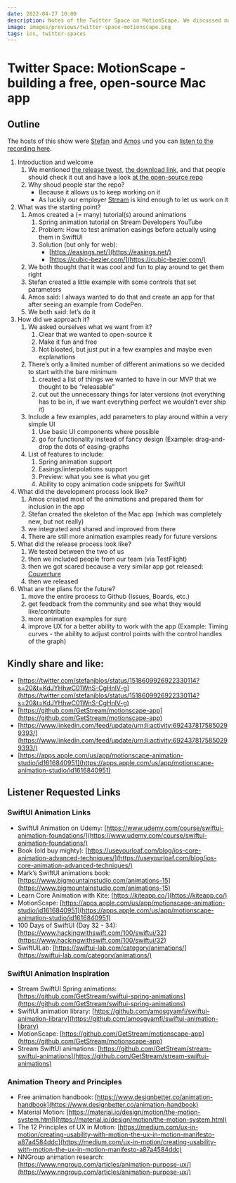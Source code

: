 ```yaml
---
date: 2022-04-27 10:00
description: Notes of the Twitter Space on MotionScape. We discussed many topics, like how we came up with the idea, the development process and the publication.
image: images/previews/twitter-space-motionscape.png
tags: ios, twitter-spaces
---
```


# Twitter Space: MotionScape - building a free, open-source Mac app

## Outline

The hosts of this show were [Stefan](https://twitter.com/stefanjblos) and [Amos](https://twitter.com/amos_gyamfi) und you can [listen to the recording here](https://twitter.com/i/spaces/1PlKQaXQBZDKE).

1. Introduction and welcome
    1. We mentioned [the release tweet](https://twitter.com/stefanjblos/status/1518609926922330114?s=20&t=WYTPRs8a8gPr7z2jEwlFzA), [the download link](https://apps.apple.com/us/app/motionscape-animation-studio/id1616840951?utm_source=macapplestore&utm_campaign=twitter), and that people should check it out and have a look [at the open-source repo](https://github.com/GetStream/motionscape-app)
    2. Why shoud people star the repo? 
        * Because it allows us to keep working on it 
        * As luckily our employer [Stream](https://getstream.io) is kind enough to let us work on it
2. What was the starting point?
    1. Amos created a (= many) tutorial(s) around animations
        1. Spring animation tutorial on Stream Developers YouTube
        2. Problem: How to test animation easings before actually using them in SwiftUI
        3. Solution (but only for web): 
            * [https://easings.net/](https://easings.net/) 
            * [https://cubic-bezier.com/](https://cubic-bezier.com/)
    2. We both thought that it was cool and fun to play around to get them right
    3. Stefan created a little example with some controls that set parameters
    4. Amos said: I always wanted to do that and create an app for that after seeing an example from CodePen.
    5. We both said: let’s do it
3. How did we approach it?
    1. We asked ourselves what we want from it?
        1. Clear that we wanted to open-source it
        2. Make it fun and free
        3. Not bloated, but just put in a few examples and maybe even explanations
    2. There’s only a limited number of different animations so we decided to start with the bare minimum
        1. created a list of things we wanted to have in our MVP that we thought to be “releasable”
        2. cut out the unnecessary things for later versions (not everything has to be in, if we want everything perfect we wouldn’t ever ship it)
    3. Include a few examples, add parameters to play around within a very simple UI
        1. Use basic UI components where possible
        2. go for functionality instead of fancy design (Example: drag-and-drop the dots of easing-graphs
    4. List of features to include:
        1. Spring animation support
        2. Easings/interpolations support
        3. Preview: what you see is what you get
        4. Ability to copy animation code snippets for SwiftUI
4. What did the development process look like?
    1. Amos created most of the animations and prepared them for inclusion in the app
    2. Stefan created the skeleton of the Mac app (which was completely new, but not really)
    3. we integrated and shared and improved from there
    4. There are still more animation examples ready for future versions
5. What did the release process look like?
    1. We tested between the two of us
    2. then we included people from our team (via TestFlight)
    3. then we got scared because a very similar app got released: [Couverture](https://apps.apple.com/app/id1552415914)
    4. then we released
6. What are the plans for the future?
    1. move the entire process to Github (Issues, Boards, etc.)
    2. get feedback from the community and see what they would like/contribute
    3. more animation examples for sure
    4. improve UX for a better ability to work with the app (Example: Timing curves - the ability to adjust control points with the control handles of the graph)

## Kindly share and like:

- [https://twitter.com/stefanjblos/status/1518609926922330114?s=20&t=KdJYHhwC01WnS-CgHnlV-g](https://twitter.com/stefanjblos/status/1518609926922330114?s=20&t=KdJYHhwC01WnS-CgHnlV-g)
- [https://github.com/GetStream/motionscape-app](https://github.com/GetStream/motionscape-app)
- [https://www.linkedin.com/feed/update/urn:li:activity:6924378175850299393/](https://www.linkedin.com/feed/update/urn:li:activity:6924378175850299393/)
- [https://apps.apple.com/us/app/motionscape-animation-studio/id1616840951](https://apps.apple.com/us/app/motionscape-animation-studio/id1616840951)

## Listener Requested Links

### SwiftUI Animation Links

- SwiftUI Animation on Udemy: [https://www.udemy.com/course/swiftui-animation-foundations/](https://www.udemy.com/course/swiftui-animation-foundations/)
- Book (old buy mighty): [https://useyourloaf.com/blog/ios-core-animation-advanced-techniques/](https://useyourloaf.com/blog/ios-core-animation-advanced-techniques/)
- Mark’s SwiftUI animations book: [https://www.bigmountainstudio.com/animations-15](https://www.bigmountainstudio.com/animations-15)
- Learn Core Animation with Kite: [https://kiteapp.co/](https://kiteapp.co/)
- MotionScape: [https://apps.apple.com/us/app/motionscape-animation-studio/id1616840951](https://apps.apple.com/us/app/motionscape-animation-studio/id1616840951)
- 100 Days of SwiftUI (Day 32 - 34): [https://www.hackingwithswift.com/100/swiftui/32](https://www.hackingwithswift.com/100/swiftui/32)
- SwiftUILab: [https://swiftui-lab.com/category/animations/](https://swiftui-lab.com/category/animations/)

### SwiftUI Animation Inspiration

- Stream SwiftUI Spring animations: [https://github.com/GetStream/swiftui-spring-animations](https://github.com/GetStream/swiftui-spring-animations)
- SwiftUI animation library: [https://github.com/amosgyamfi/swiftui-animation-library](https://github.com/amosgyamfi/swiftui-animation-library)
- MotionScape: [https://github.com/GetStream/motionscape-app](https://github.com/GetStream/motionscape-app)
- Stream SwiftUI animations: [https://github.com/GetStream/stream-swiftui-animations](https://github.com/GetStream/stream-swiftui-animations)

### Animation Theory and Principles

- Free animation handbook: [https://www.designbetter.co/animation-handbook](https://www.designbetter.co/animation-handbook)
- Material Motion: [https://material.io/design/motion/the-motion-system.html](https://material.io/design/motion/the-motion-system.html)
- The 12 Principles of UX in Motion: [https://medium.com/ux-in-motion/creating-usability-with-motion-the-ux-in-motion-manifesto-a87a4584ddc](https://medium.com/ux-in-motion/creating-usability-with-motion-the-ux-in-motion-manifesto-a87a4584ddc)
- NNGroup animation research: [https://www.nngroup.com/articles/animation-purpose-ux/](https://www.nngroup.com/articles/animation-purpose-ux/)
